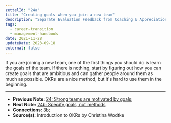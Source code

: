 ```yaml
---
zettelId: "24a"
title: "Creating goals when you join a new team"
description: "Separate Evaluation Feedback from Coaching & Appreciation Feedback In Performance Reviews"
tags:
  - career-transition
  - management-handbook
date: 2021-11-28
updateDate: 2023-09-18
external: false
---
```


If you are joining a new team, one of the first things you should do is learn the goals of the team. If there is nothing, start by figuring out how you can create goals that are ambitious and can gather people around them as much as possible. OKRs are a nice method, but it's hard to use them in the beginning.

---

- **Previous Note:** [24: Strong teams are motivated by goals](/notes/24/);
- **Next Note:** [24b: Specify goals, not methods](/notes/24b/)
- **Connections:** [3b](/notes/3b/);
- **Source(s):** Introduction to OKRs by Christina Wodtke
